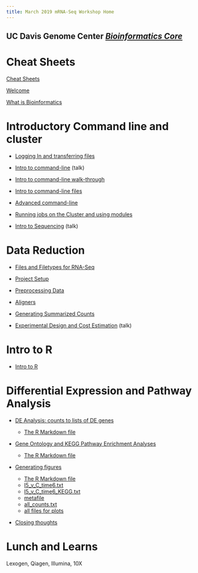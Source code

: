 ```yaml
---
title: March 2019 mRNA-Seq Workshop Home
---
```


## UC Davis Genome Center [*Bioinformatics Core*](http://bioinformatics.ucdavis.edu/)

Cheat Sheets
=======

[Cheat Sheets](cheatSheetIndex.md)

[Welcome](pdfs/Introduction.pdf)

[What is Bioinformatics](pdfs/What_is_Bioinformatics.pdf)

Introductory Command line and cluster
=======
* [Logging In and transferring files](cli/logging-in)
* [Intro to command-line](cli/Intro2CLI.pdf) (talk)
* [Intro to command-line walk-through](cli/Intro2CLI)
* [Intro to command-line files](https://github.com/ucdavis-bioinformatics-training/2018-June-RNA-Seq-Workshop/tree/master/cli/Intro2CLI-files)
* [Advanced command-line](cli/advanced-command-line)
* [Running jobs on the Cluster and using modules](cli/cluster)


* [Intro to Sequencing]() (talk)

Data Reduction
=======
* [Files and Filetypes for RNA-Seq](data_reduction/filetypes.md)
* [Project Setup](data_reduction/project_setup.md)
* [Preprocessing Data](data_reduction/preproc_htstream.md)
* [Aligners](data_reduction/alignment.md)
* [Generating Summarized Counts](data_reduction/counts.md)

* [Experimental Design and Cost Estimation](data_reduction/ExperimentalDesign.pdf) (talk)

Intro to R
========
* [Intro to R](Intro2R/Intro2R.html)

Differential Expression and Pathway Analysis
========
* [DE Analysis: counts to lists of DE genes](thursday/DE.html)
  * [The R Markdown file](thursday/DE.Rmd)
* [Gene Ontology and KEGG Pathway Enrichment Analyses](friday/enrichment.html)
  * [The R Markdown file](friday/enrichment.Rmd)
* [Generating figures](friday/script_plots.md)
  * [The R Markdown file](friday/script_plots.Rmd)
  * [I5_v_C_time6.txt](friday/I5_v_C_time6.txt)
  * [I5_v_C_time6_KEGG.txt](friday/I5_v_C_time6_KEGG.txt)
  * [metafile](friday/metafile.txt)
  * [all_counts.txt](friday/all_counts.txt)
  * [all files for plots](friday/files_for_plots.zip)

* [Closing thoughts](friday/Closing_Thoughts.pdf)

Lunch and Learns
========
Lexogen, Qiagen, Illumina, 10X
